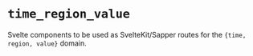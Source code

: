 # `time_region_value`

Svelte components to be used as SvelteKit/Sapper routes for the `{time, region, value}` domain.
